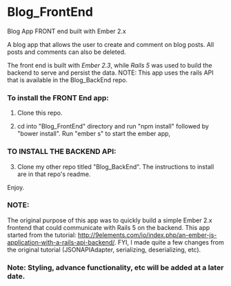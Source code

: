 # Blog_FrontEnd
Blog App FRONT end built with Ember 2.x

A blog app that allows the user to create and comment on blog posts. All posts and comments can also be deleted.

The front end is built with *Ember 2.3*, while *Rails 5* was used to build the backend to serve and persist the data.  NOTE: This app uses the rails API that is available in the Blog_BackEnd repo.

### To install the FRONT End app:
1. Clone this repo.  

2. cd into "Blog_FrontEnd" directory and run "npm install" followed by "bower install".
Run "ember s" to start the ember app,

### TO INSTALL THE BACKEND API:
3. Clone my other repo titled "Blog_BackEnd".  The instructions to install are in that repo's readme.  

Enjoy.

### NOTE:
The original purpose of this app was to quickly build a simple Ember 2.x frontend that could communicate with Rails 5 on the backend. This app started from the tutorial: http://9elements.com/io/index.php/an-ember-js-application-with-a-rails-api-backend/.  FYI, I made quite a few changes from the original tutorial (JSONAPIAdapter, serializing, deserializing, etc).

### Note: Styling, advance functionality, etc will be added at a later date. ###
